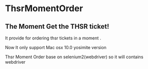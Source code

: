 # ThsrMomentOrder

## The Moment Get the THSR ticket!
It provide for ordering thsr tickets in a moment .

Now It only support Mac osx 10.0 yosimite version

Thsr Moment Order base on selenium2(webdriver) so it will contains webdriver

